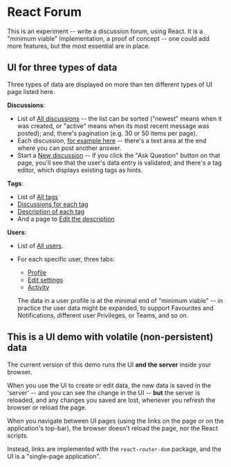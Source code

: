 # React Forum

This is an experiment -- write a discussion forum, using React.
It is a "minimum viable" implementation, a proof of concept --
one could add more features, but the most essential are in place.

## UI for three types of data

Three types of data are displayed on more than ten different types of UI page listed here.

**Discussions**:

- List of [All discussions](/discussions) --
  the list can be sorted
  ("newest" means when it was created, or "active" means when its most recent message was posted);
  and, there's pagination (e.g. 30 or 50 items per page).
- Each discussion, [for example here](/discussions/1) --
  there's a text area at the end where you can post another answer.
- Start a [New discussion](/discussions/new) -- if you click the "Ask Question" button on that page,
  you'll see that the user's data entry is validated; and there's a tag editor, which displays existing tags as hints.

**Tags**:

- List of [All tags](/tags)
- [Discussions for each tag](/discussions/tagged/lorem)
- [Description of each tag](/tags/lorem/info)
- And a page to [Edit the description](/tags/lorem/edit)

**Users**:

- List of [All users](/users).
- For each specific user, three tabs:

  - [Profile](/users/1)
  - [Edit settings](/users/edit/1)
  - [Activity](/users/1?tab=activity)

  The data in a user profile is at the minimal end of "minimum viable" -- in practice the user data might be
  expanded, to support Favourites and Notifications, different user Privileges, or Teams, and so on.

## This is a UI demo with volatile (non-persistent) data

The current version of this demo runs the UI **and the server** inside your browser.

When you use the UI to create or edit data, the new data is saved in the 'server'
-- and you can see the change in the UI --
**but** the server is reloaded, and any changes you saved are lost, whenever you refresh the browser or reload the page.

When you navigate between UI pages (using the links on the page or on the application's top-bar),
the browser doesn't reload the page, nor the React scripts.

Instead, links are implemented with the
`react-router-dom` package, and the UI is
a "single-page application".
